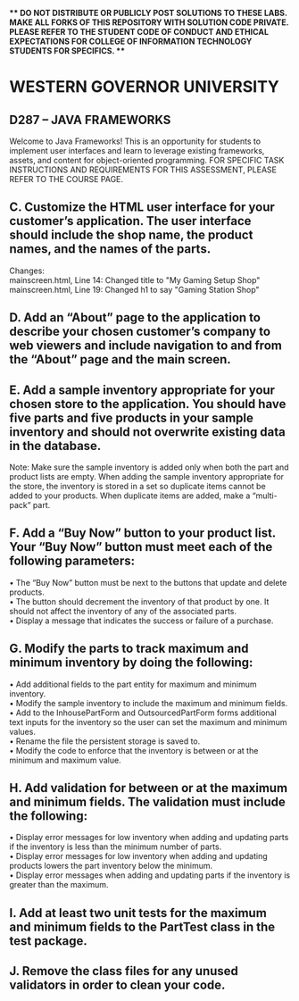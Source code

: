 <strong>** DO NOT DISTRIBUTE OR PUBLICLY POST SOLUTIONS TO THESE LABS. MAKE ALL FORKS OF THIS REPOSITORY WITH SOLUTION CODE PRIVATE. PLEASE REFER TO THE STUDENT CODE OF CONDUCT AND ETHICAL EXPECTATIONS FOR COLLEGE OF INFORMATION TECHNOLOGY STUDENTS FOR SPECIFICS. ** </strong>

# WESTERN GOVERNOR UNIVERSITY 
## D287 – JAVA FRAMEWORKS
Welcome to Java Frameworks! This is an opportunity for students to implement user interfaces and learn to leverage existing frameworks, assets, and content for object-oriented programming.
FOR SPECIFIC TASK INSTRUCTIONS AND REQUIREMENTS FOR THIS ASSESSMENT, PLEASE REFER TO THE COURSE PAGE.
## C.  Customize the HTML user interface for your customer’s application. The user interface should include the shop name, the product names, and the names of the parts.
Changes:
<br>
mainscreen.html, Line 14: Changed title to "My Gaming Setup Shop"
<br>
mainscreen.html, Line 19: Changed h1 to say "Gaming Station Shop"
<br>




## D.  Add an “About” page to the application to describe your chosen customer’s company to web viewers and include navigation to and from the “About” page and the main screen.


## E.  Add a sample inventory appropriate for your chosen store to the application. You should have five parts and five products in your sample inventory and should not overwrite existing data in the database.


Note: Make sure the sample inventory is added only when both the part and product lists are empty. When adding the sample inventory appropriate for the store, the inventory is stored in a set so duplicate items cannot be added to your products. When duplicate items are added, make a “multi-pack” part.


## F.  Add a “Buy Now” button to your product list. Your “Buy Now” button must meet each of the following parameters:
•  The “Buy Now” button must be next to the buttons that update and delete products. <br>
•  The button should decrement the inventory of that product by one. It should not affect the inventory of any of the associated parts.<br>
•  Display a message that indicates the success or failure of a purchase.


## G.  Modify the parts to track maximum and minimum inventory by doing the following:
•  Add additional fields to the part entity for maximum and minimum inventory.<br>
•  Modify the sample inventory to include the maximum and minimum fields.<br>
•  Add to the InhousePartForm and OutsourcedPartForm forms additional text inputs for the inventory so the user can set the maximum and minimum values.<br>
•  Rename the file the persistent storage is saved to.<br>
•  Modify the code to enforce that the inventory is between or at the minimum and maximum value.


## H.  Add validation for between or at the maximum and minimum fields. The validation must include the following:
•  Display error messages for low inventory when adding and updating parts if the inventory is less than the minimum number of parts.<br>
•  Display error messages for low inventory when adding and updating products lowers the part inventory below the minimum.<br>
•  Display error messages when adding and updating parts if the inventory is greater than the maximum.<br>


## I.  Add at least two unit tests for the maximum and minimum fields to the PartTest class in the test package.


## J.  Remove the class files for any unused validators in order to clean your code.